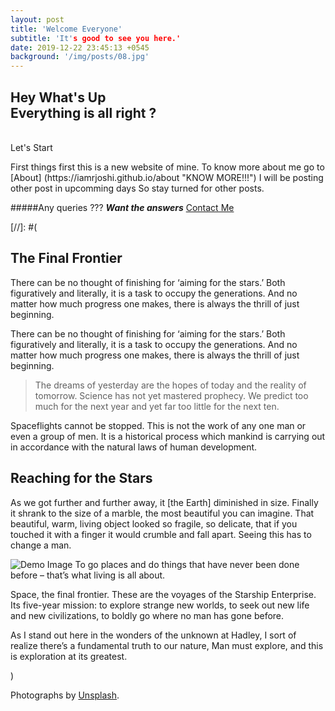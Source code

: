 ```yaml
---
layout: post
title: 'Welcome Everyone'
subtitle: 'It's good to see you here.'
date: 2019-12-22 23:45:13 +0545
background: '/img/posts/08.jpg'
---
```


## Hey What's Up <br> Everything is all right ?

<br>
Let's Start</Hey>

<p>
First things first this is a new website of mine.
To know more about me go to [About] (https://iamrjoshi.github.io/about "KNOW MORE!!!")
I will be posting other post in upcomming days
So stay turned for other posts.

#####Any queries ???
**_Want the answers_** [Contact Me](https://iamrjoshi.github.io/contact ' *Help Line* ')

</p>
[//]: #(
<h2 class="section-heading">The Final Frontier</h2>
<p>There can be no thought of finishing for ‘aiming for the stars.’ Both figuratively and literally, it is a task to occupy the generations. And no matter how much progress one makes, there is always the thrill of just beginning.</p>

<p>There can be no thought of finishing for ‘aiming for the stars.’ Both figuratively and literally, it is a task to occupy the generations. And no matter how much progress one makes, there is always the thrill of just beginning.</p>

<blockquote class="blockquote">The dreams of yesterday are the hopes of today and the reality of tomorrow. Science has not yet mastered prophecy. We predict too much for the next year and yet far too little for the next ten.</blockquote>

<p>Spaceflights cannot be stopped. This is not the work of any one man or even a group of men. It is a historical process which mankind is carrying out in accordance with the natural laws of human development.</p>

<h2 class="section-heading">Reaching for the Stars</h2>

<p>As we got further and further away, it [the Earth] diminished in size. Finally it shrank to the size of a marble, the most beautiful you can imagine. That beautiful, warm, living object looked so fragile, so delicate, that if you touched it with a finger it would crumble and fall apart. Seeing this has to change a man.</p>

<img class="img-fluid" src="https://source.unsplash.com/Mn9Fa_wQH-M/800x450" alt="Demo Image">
<span class="caption text-muted">To go places and do things that have never been done before – that’s what living is all about.</span>

<p>Space, the final frontier. These are the voyages of the Starship Enterprise. Its five-year mission: to explore strange new worlds, to seek out new life and new civilizations, to boldly go where no man has gone before.</p>

<p>As I stand out here in the wonders of the unknown at Hadley, I sort of realize there’s a fundamental truth to our nature, Man must explore, and this is exploration at its greatest.</p>
)
<p> Photographs by <a href="https://unsplash.com/">Unsplash</a>.</p>

